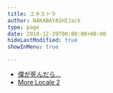```yaml
---
title: エキストラ
author: NAKABAYASHIJack
type: page
date: 2018-12-29T00:00:00+00:00
hideLastModified: true
showInMenu: true

---
```


 * [僕が死んだら…](/when_i_die/)
 * [More Locale 2](/morelocale-2/)

